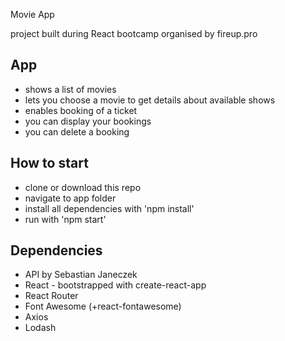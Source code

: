 ﻿Movie App

project built during React bootcamp organised by fireup.pro

## App
* shows a list of movies
* lets you choose a movie to get details about available shows
* enables booking of a ticket
* you can display your bookings 
* you can delete a booking

## How to start
* clone or download this repo
* navigate to app folder
* install all dependencies with 'npm install'
* run with 'npm start'

## Dependencies
* API by Sebastian Janeczek
* React - bootstrapped with create-react-app
* React Router
* Font Awesome (+react-fontawesome)
* Axios
* Lodash